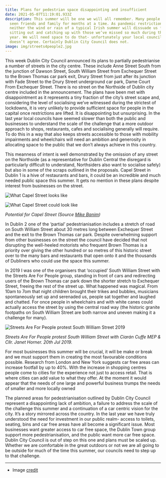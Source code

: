 ```yaml
---
title: Plans for pedestrian space disappointing and insufficient
date: 2021-05-07T11:19:01.933Z
description: This summer will be one we will all remember. Many people haven’t
  seen friends and family for months at a time. As pandemic restrictions relax
  neither the wind or rain of a typical Irish summer will dissuade us from
  sitting out and catching up with those we’ve missed so much during the last
  year. We will need space to do that- unfortunately your local council probably
  doesn’t agree. Certainly Dublin City Council does not.
image: img/streets4people2.jpg
---
```

This week Dublin City Council announced its plans to partially pedestrianise a number of streets in the city centre. These include Anne Street South from the junction of Dawson Street, South William Street from Exchequer Street to the Brown Thomas car park exit, Drury Street from just after its junction with Fade Street to the Drury Street underground car park, Dame Court From Exchequer Street. There is no street on the Northside of Dublin city centre included in the announcement. The plans have been met with disappointment as it represents a tiny fraction of the city’s street scape and, considering the level of socialising we’ve witnessed during the strictest of lockdowns, it is very unlikely to provide sufficient space for people in the capital once restrictions are lifted.
It is disappointing but unsurprising. In the last year local councils have seemed slower than both the public and businesses to understand the scale of the challenge that a more outdoor approach to shops, restaurants, cafes and socialising generally will require. To do this in a way that also keeps streets accessible to those with mobility impairments and wheelchairs will need an ambition and generosity in allocating space to the public that we don’t always achieve in this country.

This meanness of intent is well demonstrated by the omission of any street on the Northside (as a representative for Dublin Central the disregard is particularly difficult to understand, Northsiders also want to socialise safely) but also in some of the scraps outlined in the proposals. Capel Street in Dublin 1 is a hive of restaurants and bars, it could be an incredible and much needed public space this summer. It gets no mention in these plans despite interest from businesses on the street. 



![What Capel Street looks like](img/capel-street-before.jpg "What Capel Street looks like")

![What Capel Street could look like ](img/capel-street-after.jpg "What Capel Street could look like ")

*Potential for Capel Street (Source [Mike Banim](https://twitter.com/MikeBanim/status/1363867895952998401))*

In Dublin 2 one of the ‘partial’ pedestrianisation includes a stretch of road on South William Street about 30 metres long between Exchequer Street and the exit to the Brown Thomas car park. Despite overwhelming support from other businesses on the street the council have decided that not disrupting the well-heeled motorists who frequent Brown Thomas is a priority over giving the other hundred or so metres of this historic street over to the many bars and restaurants that open onto it and the thousands of Dubliners who could use the space this summer.

In 2019 I was one of the organisers that ‘occupied’ South William Street with the Streets Are For People group, standing in front of cars and redirecting users of the Brown Thomas car park down the shorter stretch to Exchequer Street, freeing the rest of the street up. What happened was magical. From 10am to 7om that night children brought their trikes and bubbles, musicians spontaneously set up and serenaded us, people sat together and laughed and chatted. For once people in wheelchairs and with white canes could actually access the street by using the central road way (the historic granite footpaths on South William Street are both narrow and uneven making it a challenge for many).

![Streets Are For People protest South William Street 2019](img/streets4people.jpg "Streets Are For People protest South William Street 2019")

*Streets Are For People protest  South William Street with Ciarán Cuffe MEP & Cllr. Janet Horner. 20th Jul 2019.*


For most businesses this summer will be crucial, it will be make or break and we must support them in creating the most favourable conditions possible. Research from London and New York suggests car free areas can increase footfall by up to 40%. With the increase in shopping centres people come to cities for the experience not just to access retail. That is where cities can add value to what they offer. At the moment it would appear that the needs of one large and powerful business trumps the needs of smaller and more locally owned

The planned areas for pedestrianisation outlined by Dublin City Council represent a disappointing lack of ambition, a failure to address the scale of the challenge this summer and a continuation of a car centric vision for the city. It’s a story mirrored across the country. In the last year we have truly understood the need for investment in our public realm- access to toilets, seating, bins and car free areas have all become a significant issue. Most businesses want greater access to car free space, the Dublin Town group support more pedestrianisation, and the public want more car free space. Dublin City Council is out of step on this one and plans must be scaled up. Whether we are comfortable in the great outdoors or not we are all going to be outside for much of the time this summer, our councils need to step up to that challenge.

<hr>

* Image [credit](https://twitter.com/streetsare4ppl/status/1390347101310181377)